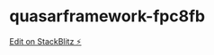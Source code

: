 # quasarframework-fpc8fb

[Edit on StackBlitz ⚡️](https://stackblitz.com/edit/quasarframework-fpc8fb)